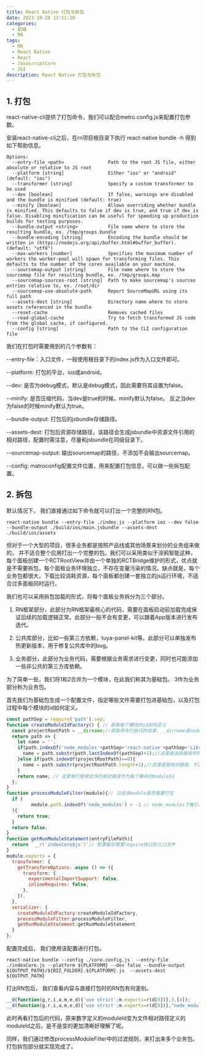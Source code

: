 ```yaml
---
title: React Native 打包与拆包
date: 2023-10-28 13:51:10
categories:
  - 前端
  - RN
tags:
  - RN
  - React Native
  - React
  - JavascriptCore
  - JSI
description: React Native 打包与拆包
---
```


## 1. 打包

react-native-cli提供了打包命令，我们可以配合metro.config.js来配置打包参数。

安装react-native-cli之后，在rn项目根目录下执行 react-native bundle -h 得到如下帮助信息。

```shell
Options:
  --entry-file <path>                Path to the root JS file, either absolute or relative to JS root
  --platform [string]                Either "ios" or "android" (default: "ios")
  --transformer [string]             Specify a custom transformer to be used
  --dev [boolean]                    If false, warnings are disabled and the bundle is minified (default: true)
  --minify [boolean]                 Allows overriding whether bundle is minified. This defaults to false if dev is true, and true if dev is false. Disabling minification can be useful for speeding up production builds for testing purposes.
  --bundle-output <string>           File name where to store the resulting bundle, ex. /tmp/groups.bundle
  --bundle-encoding [string]         Encoding the bundle should be written in (https://nodejs.org/api/buffer.html#buffer_buffer). (default: "utf8")
  --max-workers [number]             Specifies the maximum number of workers the worker-pool will spawn for transforming files. This defaults to the number of the cores available on your machine.
  --sourcemap-output [string]        File name where to store the sourcemap file for resulting bundle, ex. /tmp/groups.map
  --sourcemap-sources-root [string]  Path to make sourcemap's sources entries relative to, ex. /root/dir
  --sourcemap-use-absolute-path      Report SourceMapURL using its full path
  --assets-dest [string]             Directory name where to store assets referenced in the bundle
  --reset-cache                      Removes cached files
  --read-global-cache                Try to fetch transformed JS code from the global cache, if configured.
  --config [string]                  Path to the CLI configuration file
```

我们在打包时需要用到的几个参数有：

--entry-file：入口文件，一般使用根目录下的index.js作为入口文件即可。

--platform: 打包的平台，ios或android。

--dev: 是否为debug模式，默认是debug模式，因此需要将其设置为false。

--minify: 是否压缩代码，当dev是true的时候，minify默认为false。 反之当dev为false的时候minify默认为true。

--bundle-output: 打包后的jsbundle存储路径。

--assets-dest: 打包后资源存储路径，该路径会生成jsbundle中资源文件引用的相对路径，配置时需注意，尽量和jsbundle在同级目录下。

--sourcemap-output: 输出sourcemap的路径，不添加不会输出sourcemap。

--config: matroconfig配置文件位置，用来配置打包信息，可以做一些拆包配置。

## 2. 拆包

默认情况下， 我们直接通过如下命令就可以打出一个完整的RN包。

```shell
react-native bundle --entry-file ./index.js --platform ios --dev false --bundle-output ./build/ios/main.jsbundle --assets-dest ./build/ios/assets
```

但对于一个大型的项目，很多业务都是按照产品线或其他场景来划分的业务组来做的， 并不适合整个应用打出一个完整的包。我们可以采用类似于涂鸦智能这种，每个面板创建一个RCTRootView并由一个单独的RCTBridge维护的形式，优点就是不需要拆包，每个面板业务环境独立，不存在变量污染的情况。缺点就是，每个业务包都很大，下载比较消耗资源，每个面板都创建一套独立的js运行环境，不适合过多面板同时运行。

我们也可以采用拆包加载的形式，将每个面板业务拆分为三个部分。

1. RN框架部分，此部分为RN框架最核心的代码，需要在面板启动前加载完成保证后续的加载逻辑正常。此部分一般不会有变更，可以跟着App版本进行发布迭代。

2. 公共库部分，比如一些第三方依赖，tuya-panel-kit等。此部分可以单独发布热更新版本，用于修复公共库中的bug。

3. 业务部分，此部分为业务代码，需要根据业务需求进行变更，同时也可能添加一些非公共的第三方库依赖。

为了简单一些，我们将1和2合并为一个模块，在此我们称其为基础包。 3作为业务部分称为业务包。

首先我们为基础包生成一个配置文件，指定哪些文件需要打包进基础包，以及打包过程中每个模块的id如何定义。

```js
const pathSep = require('path').sep;
function createModuleIdFactory() { // 获取每个模块的id如何定义
  const projectRootPath = __dirname;//获取命令行执行的目录，__dirname是nodejs提供的变量
  return path => {
    let name = '';
    if(path.indexOf('node_modules'+pathSep+'react-native'+pathSep+'Libraries'+pathSep)>0){
      name = path.substr(path.lastIndexOf(pathSep)+1);//这里是去除路径中的'node_modules/react-native/Libraries/‘之前（包括）的字符串，可以减少包大小，可有可无
    }else if(path.indexOf(projectRootPath)==0){
      name = path.substr(projectRootPath.length+1);//这里是取相对路径，不这么弄的话就会打出_user_smallnew_works_....这么长的路径，还会把计算机名打进去
    }
    return name; // 这里我们使用文件的相对路径作为每个模块的moduleId
  };
}
function processModuleFilter(module){// 过滤该module是否需要打包
  if (
         module.path.indexOf('node_modules') > -1 // node_modules下被引用到的文件需要打包
  ){
    return true;
  }
  return false;
}
function getRunModuleStatement(entryFilePath){
  return `__r('indexCore$js')`// 配置最后需要require执行的入口文件
}
module.exports = {
  transformer: {
    getTransformOptions: async () => ({
      transform: {
        experimentalImportSupport: false,
        inlineRequires: false,
      },
    }),
  },
  serializer: {
    createModuleIdFactory:createModuleIdFactory,
    processModuleFilter:processModuleFilter,
    getRunModuleStatement:getRunModuleStatement
  }
};

```

配置完成后， 我们使用该配置进行打包。

```shell
react-native bundle --config ./core.config.js  --entry-file ./indexCore.js --platform ${PLATFORM} --dev false --bundle-output ${OUTPUT_PATH}/${BIZ_FOLDER}.${PLATFORM}.js  --assets-dest ${OUTPUT_PATH}
```

打出RN包后， 我们查看内容与直接打包时的RN包有何差别。

```js
__d(function(g,r,i,a,m,e,d){'use strict';m.exports=r(d[0])},3,[4]);
__d(function(g,r,i,a,m,e,d){'use strict';m.exports=r(d[0])},"node_modules/react/index.js",["node_modules/react/cjs/react.production.min.js"]);
```

此时再看打包后的代码，原来数字定义的moduleId变为文件相对路径定义的moduleId之后，是不是变的更加清晰好理解了呢。

同样，我们通过修改processModuleFilter中的过滤规则，来打出来多个业务包。打包拆包部分就实现完成了。
